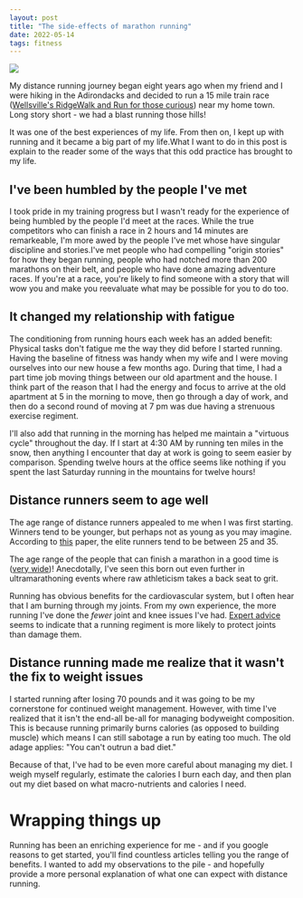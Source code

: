 ```yaml
---
layout: post
title: "The side-effects of marathon running"
date: 2022-05-14
tags: fitness
---
```

 
![](https://raw.githubusercontent.com/poc1673/petercaya.com/main/_posts/marathonstart2.png)

My distance running journey began eight years ago when my friend and I were hiking in the Adirondacks and decided to run a 15 mile train race ([Wellsville's RidgeWalk and Run for those curious](http://www.ridgewalk.com/)) near my home town. Long story short - we had a blast running those hills! 

 
It was one of the best experiences of my life. From then on, I kept up with running and it became a big part of my life.What I want to do in this post is explain to the reader some of the ways that this odd practice has brought to my life.

## I've been humbled by the people I've met
I took pride in my training progress but I wasn't ready for the experience of being humbled by the people I'd meet at the races. While the true competitors who can finish a race in 2 hours and 14 minutes are remarkeable, I'm more awed by the people I've met whose have singular discipline and stories.I've met people who had compelling "origin stories" for how they began running, people who had notched more than 200 marathons on their belt, and people who have done amazing adventure races. If you're at a race, you're likely to find someone with a story that will wow you and make you reevaluate what may be possible for you to do too. 

## It changed my relationship with fatigue

The conditioning from running hours each week has an added benefit: Physical tasks don't fatigue me the way they did before I started running. Having the baseline of fitness was handy when my wife and I were moving ourselves into our new house a few months ago. During that time, I had a part time job moving things between our old apartment and the house. I think part of the reason that I had the energy and focus to arrive at the old apartment at 5 in the morning to move, then go through a day of work, and then do a second round of moving at 7 pm was due having a strenuous exercise regiment. 

I'll also add that running in the morning has helped me maintain a "virtuous cycle" throughout the day. If I start at 4:30 AM by running ten miles in the snow, then anything I encounter that day at work is going to seem easier by comparison. Spending twelve hours at the office seems like nothing if you spent the last Saturday running in the mountains for twelve hours!

## Distance runners seem to age well 
The age range of distance runners appealed to me when I was first starting. Winners tend to be younger, but perhaps not as young as you may imagine. According to [this](https://www.researchgate.net/publication/6363528_Marathon_runners_-_How_do_they_age) paper, the elite runners tend to be between 25 and 35. 

The age range of the people that can finish a marathon in a good time is ([very wide](https://www.meteor.run/running-event/summary/Marathon))! Anecdotally, I've seen this born out even further in ultramarathoning events where raw athleticism takes a back seat to grit. 

Running has obvious benefits for the cardiovascular system, but I often hear that I am burning through my joints. From my own experience, the more running I've done the *fewer* joint and knee issues I've had. [Expert advice](https://www.runnersworld.com/uk/health/injury/a775718/what-all-runners-need-to-know-about-joint-health/) seems to indicate that a running regiment is more likely to protect joints than damage them. 


## Distance running made me realize that it wasn't the fix to weight issues
I started running after losing 70 pounds and it was going to be my cornerstone for continued weight management. However, with time I've realized that it isn't the end-all be-all for managing bodyweight composition. This is because running primarily burns calories (as opposed to building muscle) which means I can still sabotage a run by eating too much. The old adage applies: "You can't outrun a bad diet." 

Because of that, I've had to be even more careful about managing my diet. I weigh myself regularly, estimate the calories I burn each day, and then plan out my diet based on what macro-nutrients and calories I need. 

# Wrapping things up

Running has been an enriching experience for me - and if you google reasons to get started, you'll find countless articles telling you the range of benefits. I wanted to add my observations to the pile - and hopefully provide a more personal explanation of what one can expect with distance running.